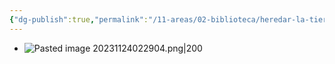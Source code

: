 ```yaml
---
{"dg-publish":true,"permalink":"/11-areas/02-biblioteca/heredar-la-tierra/","noteIcon":""}
---
```


- ![Pasted image 20231124022904.png|200](/img/user/11%20%C3%81reas%20%E2%9A%99/02%20Biblioteca/%F0%9F%92%BE%20Adjuntos/Pasted%20image%2020231124022904.png)